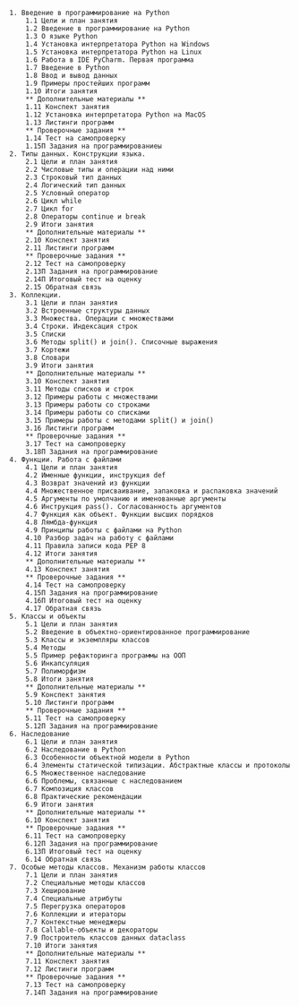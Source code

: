     1. Введение в программирование на Python
        1.1 Цели и план занятия
        1.2 Введение в программирование на Python
        1.3 О языке Python
        1.4 Установка интерпретатора Python на Windows
        1.5 Установка интерпретатора Python на Linux
        1.6 Работа в IDE PyCharm. Первая программа
        1.7 Введение в Python
        1.8 Ввод и вывод данных
        1.9 Примеры простейших программ
        1.10 Итоги занятия
        ** Дополнительные материалы **
        1.11 Конспект занятия
        1.12 Установка интерпретатора Python на MacOS
        1.13 Листинги программ
        ** Проверочные задания **
        1.14 Тест на самопроверку
        1.15П Задания на программированиеы
    2. Типы данных. Конструкции языка.
        2.1 Цели и план занятия
        2.2 Числовые типы и операции над ними
        2.3 Строковый тип данных
        2.4 Логический тип данных
        2.5 Условный оператор
        2.6 Цикл while
        2.7 Цикл for
        2.8 Операторы continue и break
        2.9 Итоги занятия
        ** Дополнительные материалы **
        2.10 Конспект занятия
        2.11 Листинги программ
        ** Проверочные задания **
        2.12 Тест на самопроверку
        2.13П Задания на программирование
        2.14П Итоговый тест на оценку
        2.15 Обратная связь
    3. Коллекции.
        3.1 Цели и план занятия
        3.2 Встроенные структуры данных
        3.3 Множества. Операции с множествами
        3.4 Строки. Индексация строк
        3.5 Списки
        3.6 Методы split() и join(). Списочные выражения
        3.7 Кортежи
        3.8 Словари
        3.9 Итоги занятия
        ** Дополнительные материалы **
        3.10 Конспект занятия
        3.11 Методы списков и строк
        3.12 Примеры работы с множествами
        3.13 Примеры работы со строками
        3.14 Примеры работы со списками
        3.15 Примеры работы с методами split() и join()
        3.16 Листинги программ
        ** Проверочные задания **
        3.17 Тест на самопроверку
        3.18П Задания на программирование
    4. Функции. Работа с файлами
        4.1 Цели и план занятия
        4.2 Именные функции, инструкция def
        4.3 Возврат значений из функции
        4.4 Множественное присваивание, запаковка и распаковка значений
        4.5 Аргументы по умолчанию и именованные аргументы
        4.6 Инструкция pass(). Согласованность аргументов
        4.7 Функция как объект. Функции высших порядков
        4.8 Лямбда-функция
        4.9 Принципы работы с файлами на Python
        4.10 Разбор задач на работу с файлами
        4.11 Правила записи кода PEP 8
        4.12 Итоги занятия
        ** Дополнительные материалы **
        4.13 Конспект занятия
        ** Проверочные задания **
        4.14 Тест на самопроверку
        4.15П Задания на программирование
        4.16П Итоговый тест на оценку
        4.17 Обратная связь
    5. Классы и объекты
        5.1 Цели и план занятия
        5.2 Введение в объектно-ориентированное программирование
        5.3 Классы и экземпляры классов
        5.4 Методы
        5.5 Пример рефакторинга программы на ООП
        5.6 Инкапсуляция
        5.7 Полиморфизм
        5.8 Итоги занятия
        ** Дополнительные материалы **
        5.9 Конспект занятия
        5.10 Листинги программ
        ** Проверочные задания **
        5.11 Тест на самопроверку
        5.12П Задания на программирование
    6. Наследование
        6.1 Цели и план занятия
        6.2 Наследование в Python
        6.3 Особенности объектной модели в Python
        6.4 Элементы статической типизации. Абстрактные классы и протоколы
        6.5 Множественное наследование
        6.6 Проблемы, связанные с наследованием
        6.7 Композиция классов
        6.8 Практические рекомендации
        6.9 Итоги занятия
        ** Дополнительные материалы **
        6.10 Конспект занятия
        ** Проверочные задания **
        6.11 Тест на самопроверку
        6.12П Задания на программирование
        6.13П Итоговый тест на оценку
        6.14 Обратная связь
    7. Особые методы классов. Механизм работы классов
        7.1 Цели и план занятия
        7.2 Специальные методы классов
        7.3 Хеширование
        7.4 Специальные атрибуты
        7.5 Перегрузка операторов
        7.6 Коллекции и итераторы
        7.7 Контекстные менеджеры
        7.8 Callable-объекты и декораторы
        7.9 Построитель классов данных dataclass
        7.10 Итоги занятия
        ** Дополнительные материалы **
        7.11 Конспект занятия
        7.12 Листинги программ
        ** Проверочные задания **
        7.13 Тест на самопроверку
        7.14П Задания на программирование